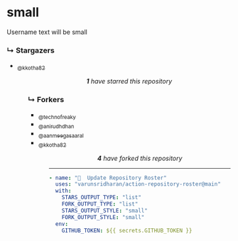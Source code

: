 # small
Username text will be small

### ↳ Stargazers

<!-- REPOSITORY_STARS:START -->
<ul><li><a href="https://github.com/kkotha82" rel="nofollow"><sub>@kkotha82</sub> <br/> </a> </li><ul><p align="center"><i><b>1</b> have starred this repository</i></p>
<!-- REPOSITORY_STARS:END -->

### ↳ Forkers

<!-- REPOSITORY_FORKS:START -->
<ul><li><a href="https://github.com/technofreaky" rel="nofollow"><sub>@technofreaky</sub> <br/> </a> </li><li><a href="https://github.com/anirudhdhan" rel="nofollow"><sub>@anirudhdhan</sub> <br/> </a> </li><li><a href="https://github.com/aanmeegasaaral" rel="nofollow"><sub>@aanmeegasaaral</sub> <br/> </a> </li><li><a href="https://github.com/kkotha82" rel="nofollow"><sub>@kkotha82</sub> <br/> </a> </li><ul><p align="center"><i><b>4</b> have forked this repository</i></p>
<!-- REPOSITORY_FORKS:END -->

---

```yml
- name: "🐔  Update Repository Roster"
  uses: "varunsridharan/action-repository-roster@main"
  with:
    STARS_OUTPUT_TYPE: "list"
    FORK_OUTPUT_TYPE: "list"
    STARS_OUTPUT_STYLE: "small"
    FORK_OUTPUT_STYLE: "small"
  env:
    GITHUB_TOKEN: ${{ secrets.GITHUB_TOKEN }}
```